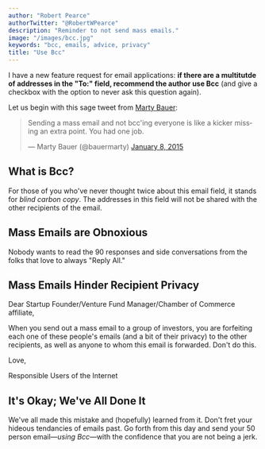 ```yaml
---
author: "Robert Pearce"
authorTwitter: "@RobertWPearce"
description: "Reminder to not send mass emails."
image: "/images/bcc.jpg"
keywords: "bcc, emails, advice, privacy"
title: "Use Bcc"
---
```


I have a new feature request for email applications: __if there are a multitutde of addresses in the "To:" field, recommend the author use Bcc__ (and give a checkbox with the option to never ask this question again).

Let us begin with this sage tweet from [Marty Bauer](https://twitter.com/bauermarty):

<blockquote class="twitter-tweet" data-lang="en"><p lang="en" dir="ltr">Sending a mass email and not bcc&#39;ing everyone is like a kicker missing an extra point. You had one job.</p>&mdash; Marty Bauer (@bauermarty) <a href="https://twitter.com/bauermarty/status/553279657890816001">January 8, 2015</a></blockquote>
<script async src="//platform.twitter.com/widgets.js" charset="utf-8"></script>

## What is Bcc?
For those of you who've never thought twice about this email field, it stands for _blind carbon copy_. The addresses in this field will not be shared with the other recipients of the email.

## Mass Emails are Obnoxious
Nobody wants to read the 90 responses and side conversations from the folks that love to always "Reply All."

## Mass Emails Hinder Recipient Privacy
Dear Startup Founder/Venture Fund Manager/Chamber of Commerce affiliate,

When you send out a mass email to a group of investors, you are forfeiting each one of these people's emails (and a bit of their privacy) to the other recipients, as well as anyone to whom this email is forwarded. Don't do this.

Love,

Responsible Users of the Internet

## It's Okay; We've All Done It
We've all made this mistake and (hopefully) learned from it. Don't fret your hideous tendancies of emails past. Go forth from this day and send your 50 person email&mdash;_using Bcc_&mdash;with the confidence that you are not being a jerk.
